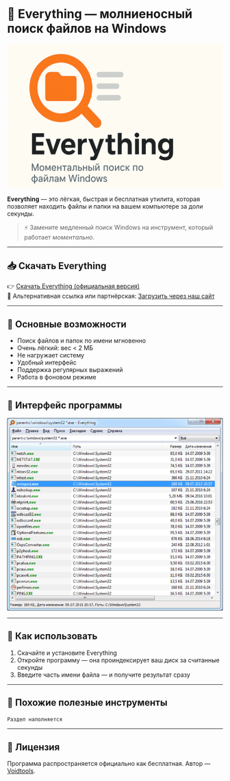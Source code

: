 # 🔎 Everything — молниеносный поиск файлов на Windows

![Everything — быстрый поиск файлов](assets/header.png)

**Everything** — это лёгкая, быстрая и бесплатная утилита, которая позволяет находить файлы и папки на вашем компьютере за доли секунды.  

> ⚡ Замените медленный поиск Windows на инструмент, который работает *моментально*.

---

## 📥 Скачать Everything

👉 [Скачать Everything (официальная версия)](https://ваша-ссылка.ru)  
🔗 Альтернативная ссылка или партнёрская: [Загрузить через наш сайт](https://ваша-ссылка.ru)

---

## 🧰 Основные возможности

- Поиск файлов и папок по имени мгновенно
- Очень лёгкий: вес < 2 МБ
- Не нагружает систему
- Удобный интерфейс
- Поддержка регулярных выражений
- Работа в фоновом режиме

---

## 📸 Интерфейс программы

![Скриншот](assets/screenshot.png)

---

## 🚀 Как использовать

1. Скачайте и установите Everything
2. Откройте программу — она проиндексирует ваш диск за считанные секунды
3. Введите часть имени файла — и получите результат сразу

---

## 🧩 Похожие полезные инструменты

```Раздел наполняется```

---

## 📎 Лицензия

Программа распространяется официально как бесплатная. Автор — [Voidtools](https://www.voidtools.com).
